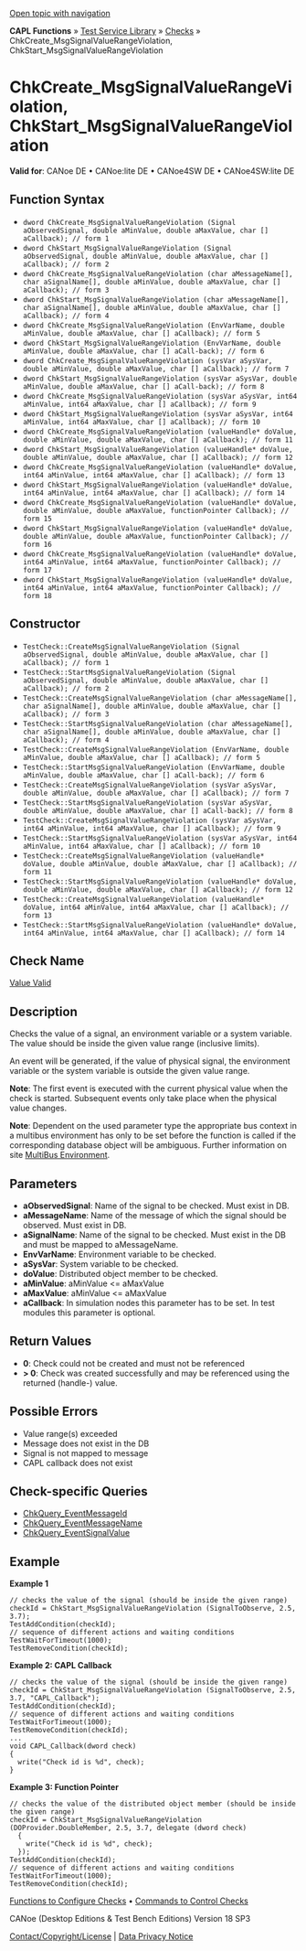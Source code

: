 [Open topic with navigation](../../../../../CANoeDEFamily.htm#Topics/CAPLFunctions/Test/Functions/CAPLfunctionChkCreateMsgSignalValueRangeViolation.md)

**CAPL Functions** » [Test Service Library](../CAPLfunctionsTSLOverview.md) » [Checks](../CAPLfunctionsTSLCheckOverview.md) » ChkCreate_MsgSignalValueRangeViolation, ChkStart_MsgSignalValueRangeViolation

# ChkCreate_MsgSignalValueRangeViolation, ChkStart_MsgSignalValueRangeViolation

**Valid for**: CANoe DE • CANoe:lite DE • CANoe4SW DE • CANoe4SW:lite DE

## Function Syntax

- `dword ChkCreate_MsgSignalValueRangeViolation (Signal aObservedSignal, double aMinValue, double aMaxValue, char [] aCallback); // form 1`
- `dword ChkStart_MsgSignalValueRangeViolation (Signal aObservedSignal, double aMinValue, double aMaxValue, char [] aCallback); // form 2`
- `dword ChkCreate_MsgSignalValueRangeViolation (char aMessageName[], char aSignalName[], double aMinValue, double aMaxValue, char [] aCallback); // form 3`
- `dword ChkStart_MsgSignalValueRangeViolation (char aMessageName[], char aSignalName[], double aMinValue, double aMaxValue, char [] aCallback); // form 4`
- `dword ChkCreate_MsgSignalValueRangeViolation (EnvVarName, double aMinValue, double aMaxValue, char [] aCallback); // form 5`
- `dword ChkStart_MsgSignalValueRangeViolation (EnvVarName, double aMinValue, double aMaxValue, char [] aCall-back); // form 6`
- `dword ChkCreate_MsgSignalValueRangeViolation (sysVar aSysVar, double aMinValue, double aMaxValue, char [] aCallback); // form 7`
- `dword ChkStart_MsgSignalValueRangeViolation (sysVar aSysVar, double aMinValue, double aMaxValue, char [] aCall-back); // form 8`
- `dword ChkCreate_MsgSignalValueRangeViolation (sysVar aSysVar, int64 aMinValue, int64 aMaxValue, char [] aCallback); // form 9`
- `dword ChkStart_MsgSignalValueRangeViolation (sysVar aSysVar, int64 aMinValue, int64 aMaxValue, char [] aCallback); // form 10`
- `dword ChkCreate_MsgSignalValueRangeViolation (valueHandle* doValue, double aMinValue, double aMaxValue, char [] aCallback); // form 11`
- `dword ChkStart_MsgSignalValueRangeViolation (valueHandle* doValue, double aMinValue, double aMaxValue, char [] aCallback); // form 12`
- `dword ChkCreate_MsgSignalValueRangeViolation (valueHandle* doValue, int64 aMinValue, int64 aMaxValue, char [] aCallback); // form 13`
- `dword ChkStart_MsgSignalValueRangeViolation (valueHandle* doValue, int64 aMinValue, int64 aMaxValue, char [] aCallback); // form 14`
- `dword ChkCreate_MsgSignalValueRangeViolation (valueHandle* doValue, double aMinValue, double aMaxValue, functionPointer Callback); // form 15`
- `dword ChkStart_MsgSignalValueRangeViolation (valueHandle* doValue, double aMinValue, double aMaxValue, functionPointer Callback); // form 16`
- `dword ChkCreate_MsgSignalValueRangeViolation (valueHandle* doValue, int64 aMinValue, int64 aMaxValue, functionPointer Callback); // form 17`
- `dword ChkStart_MsgSignalValueRangeViolation (valueHandle* doValue, int64 aMinValue, int64 aMaxValue, functionPointer Callback); // form 18`

## Constructor

- `TestCheck::CreateMsgSignalValueRangeViolation (Signal aObservedSignal, double aMinValue, double aMaxValue, char [] aCallback); // form 1`
- `TestCheck::StartMsgSignalValueRangeViolation (Signal aObservedSignal, double aMinValue, double aMaxValue, char [] aCallback); // form 2`
- `TestCheck::CreateMsgSignalValueRangeViolation (char aMessageName[], char aSignalName[], double aMinValue, double aMaxValue, char [] aCallback); // form 3`
- `TestCheck::StartMsgSignalValueRangeViolation (char aMessageName[], char aSignalName[], double aMinValue, double aMaxValue, char [] aCallback); // form 4`
- `TestCheck::CreateMsgSignalValueRangeViolation (EnvVarName, double aMinValue, double aMaxValue, char [] aCallback); // form 5`
- `TestCheck::StartMsgSignalValueRangeViolation (EnvVarName, double aMinValue, double aMaxValue, char [] aCall-back); // form 6`
- `TestCheck::CreateMsgSignalValueRangeViolation (sysVar aSysVar, double aMinValue, double aMaxValue, char [] aCallback); // form 7`
- `TestCheck::StartMsgSignalValueRangeViolation (sysVar aSysVar, double aMinValue, double aMaxValue, char [] aCall-back); // form 8`
- `TestCheck::CreateMsgSignalValueRangeViolation (sysVar aSysVar, int64 aMinValue, int64 aMaxValue, char [] aCallback); // form 9`
- `TestCheck::StartMsgSignalValueRangeViolation (sysVar aSysVar, int64 aMinValue, int64 aMaxValue, char [] aCallback); // form 10`
- `TestCheck::CreateMsgSignalValueRangeViolation (valueHandle* doValue, double aMinValue, double aMaxValue, char [] aCallback); // form 11`
- `TestCheck::StartMsgSignalValueRangeViolation (valueHandle* doValue, double aMinValue, double aMaxValue, char [] aCallback); // form 12`
- `TestCheck::CreateMsgSignalValueRangeViolation (valueHandle* doValue, int64 aMinValue, int64 aMaxValue, char [] aCallback); // form 13`
- `TestCheck::StartMsgSignalValueRangeViolation (valueHandle* doValue, int64 aMinValue, int64 aMaxValue, char [] aCallback); // form 14`

## Check Name

[Value Valid](../../../TestCommands/CheckDescriptions/CDValueValid.md)

## Description

Checks the value of a signal, an environment variable or a system variable. The value should be inside the given value range (inclusive limits).

An event will be generated, if the value of physical signal, the environment variable or the system variable is outside the given value range.

**Note**: The first event is executed with the current physical value when the check is started. Subsequent events only take place when the physical value changes.

**Note**: Dependent on the used parameter type the appropriate bus context in a multibus environment has only to be set before the function is called if the corresponding database object will be ambiguous. Further information on site [MultiBus Environment](../../../Shared/CAPL/General/TestMultiBusEnvironment.md).

## Parameters

- **aObservedSignal**: Name of the signal to be checked. Must exist in DB.
- **aMessageName**: Name of the message of which the signal should be observed. Must exist in DB.
- **aSignalName**: Name of the signal to be checked. Must exist in the DB and must be mapped to aMessageName.
- **EnvVarName**: Environment variable to be checked.
- **aSysVar**: System variable to be checked.
- **doValue**: Distributed object member to be checked.
- **aMinValue**: aMinValue \<= aMaxValue
- **aMaxValue**: aMinValue \<= aMaxValue
- **aCallback**: In simulation nodes this parameter has to be set. In test modules this parameter is optional.

## Return Values

- **0**: Check could not be created and must not be referenced
- **\> 0**: Check was created successfully and may be referenced using the returned (handle-) value.

## Possible Errors

- Value range(s) exceeded
- Message does not exist in the DB
- Signal is not mapped to message
- CAPL callback does not exist

## Check-specific Queries

- [ChkQuery_EventMessageId](CAPLfunctionChkQueryEventMessageId.md)
- [ChkQuery_EventMessageName](CAPLfunctionChkQueryEventMessageName.md)
- [ChkQuery_EventSignalValue](CAPLfunctionChkQueryEventSignalValue.md)

## Example

**Example 1**

```plaintext
// checks the value of the signal (should be inside the given range)
checkId = ChkStart_MsgSignalValueRangeViolation (SignalToObserve, 2.5, 3.7);
TestAddCondition(checkId);
// sequence of different actions and waiting conditions
TestWaitForTimeout(1000);
TestRemoveCondition(checkId);
```

**Example 2: CAPL Callback**

```plaintext
// checks the value of the signal (should be inside the given range)
checkId = ChkStart_MsgSignalValueRangeViolation (SignalToObserve, 2.5, 3.7, "CAPL_Callback");
TestAddCondition(checkId);
// sequence of different actions and waiting conditions
TestWaitForTimeout(1000);
TestRemoveCondition(checkId);
...
void CAPL_Callback(dword check)
{
  write("Check id is %d", check);
}
```

**Example 3: Function Pointer**

```plaintext
// checks the value of the distributed object member (should be inside the given range)
checkId = ChkStart_MsgSignalValueRangeViolation (DOProvider.DoubleMember, 2.5, 3.7, delegate (dword check)
  {
    write("Check id is %d", check);
  });
TestAddCondition(checkId);
// sequence of different actions and waiting conditions
TestWaitForTimeout(1000);
TestRemoveCondition(checkId);
```

[Functions to Configure Checks](../CAPLfunctionsTSLConfigurationFunctions.md) • [Commands to Control Checks](../CAPLfunctionsTSLCheckControlCommands.md)

CANoe (Desktop Editions & Test Bench Editions) Version 18 SP3

[Contact/Copyright/License](../../../Shared/ContactCopyrightLicense.md) | [Data Privacy Notice](https://www.vector.com/int/en/company/get-info/privacy-policy/)
